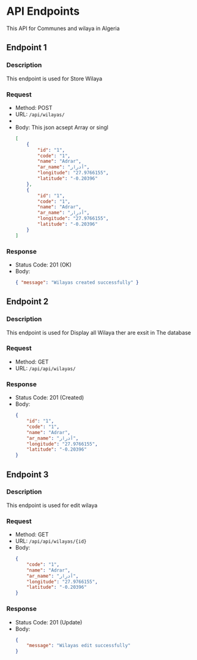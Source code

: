 # API Endpoints

This API for Communes and wilaya in Algeria

## Endpoint 1

### Description

This endpoint is used for Store Wilaya

### Request

-   Method: POST
-   URL: `/api/wilayas/`
-
-   Body:
    This json acsept Array or singl
    ```json
    [
        {
            "id": "1",
            "code": "1",
            "name": "Adrar",
            "ar_name": "أدرار",
            "longitude": "27.9766155",
            "latitude": "-0.20396"
        },
        {
            "id": "1",
            "code": "1",
            "name": "Adrar",
            "ar_name": "أدرار",
            "longitude": "27.9766155",
            "latitude": "-0.20396"
        }
    ]
    ```

### Response

-   Status Code: 201 (OK)
-   Body:
    ```json
    { "message": "Wilayas created successfully" }
    ```

## Endpoint 2

### Description

This endpoint is used for Display all Wilaya ther are exsit in The database

### Request

-   Method: GET
-   URL: `/api/api/wilayas/`

### Response

-   Status Code: 201 (Created)
-   Body:
    ```json
    {
        "id": "1",
        "code": "1",
        "name": "Adrar",
        "ar_name": "أدرار",
        "longitude": "27.9766155",
        "latitude": "-0.20396"
    }
    ```

## Endpoint 3

### Description

This endpoint is used for edit wilaya

### Request

-   Method: GET
-   URL: `/api/api/wilayas/{id}`
-   Body:
    ```json
    {
        "code": "1",
        "name": "Adrar",
        "ar_name": "أدرار",
        "longitude": "27.9766155",
        "latitude": "-0.20396"
    }
    ```

### Response

-   Status Code: 201 (Update)
-   Body:
    ```json
    {
        "message": "Wilayas edit successfully"
    }
    ```
